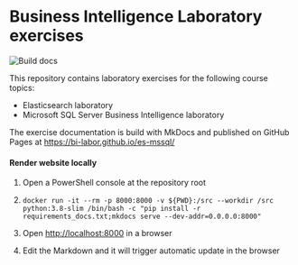 # Business Intelligence Laboratory exercises

![Build docs](https://github.com/bi-labor/es-mssql/workflows/Build%20docs/badge.svg?branch=master)

This repository contains laboratory exercises for the following course topics:

- Elasticsearch laboratory
- Microsoft SQL Server Business Intelligence laboratory

The exercise documentation is build with MkDocs and published on GitHub Pages at <https://bi-labor.github.io/es-mssql/>

#### Render website locally

1. Open a PowerShell console at the repository root

1. `docker run -it --rm -p 8000:8000 -v ${PWD}:/src --workdir /src python:3.8-slim /bin/bash -c "pip install -r requirements_docs.txt;mkdocs serve --dev-addr=0.0.0.0:8000"`

1. Open <http://localhost:8000> in a browser

1. Edit the Markdown and it will trigger automatic update in the browser

